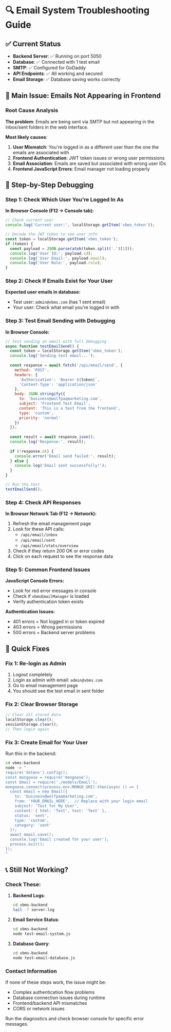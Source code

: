 # 🔍 Email System Troubleshooting Guide

## ✅ Current Status
- **Backend Server**: ✅ Running on port 5050
- **Database**: ✅ Connected with 1 test email
- **SMTP**: ✅ Configured for GoDaddy
- **API Endpoints**: ✅ All working and secured
- **Email Storage**: ✅ Database saving works correctly

## 🚨 Main Issue: Emails Not Appearing in Frontend

### Root Cause Analysis

**The problem**: Emails are being sent via SMTP but not appearing in the inbox/sent folders in the web interface.

**Most likely causes**:

1. **User Mismatch**: You're logged in as a different user than the one the emails are associated with
2. **Frontend Authentication**: JWT token issues or wrong user permissions
3. **Email Association**: Emails are saved but associated with wrong user IDs
4. **Frontend JavaScript Errors**: Email manager not loading properly

## 🔧 Step-by-Step Debugging

### Step 1: Check Which User You're Logged In As

**In Browser Console (F12 → Console tab):**
```javascript
// Check current user
console.log('Current user:', localStorage.getItem('vbms_token'));

// Decode the JWT token to see user info
const token = localStorage.getItem('vbms_token');
if (token) {
  const payload = JSON.parse(atob(token.split('.')[1]));
  console.log('User ID:', payload.id);
  console.log('User Email:', payload.email);
  console.log('User Role:', payload.role);
}
```

### Step 2: Check If Emails Exist for Your User

**Expected user emails in database:**
- Test user: `admin@vbms.com` (has 1 sent email)
- Your user: Check what email you're logged in with

### Step 3: Test Email Sending with Debugging

**In Browser Console:**
```javascript
// Test sending an email with full debugging
async function testEmailSend() {
  const token = localStorage.getItem('vbms_token');
  console.log('Sending test email...');
  
  const response = await fetch('/api/email/send', {
    method: 'POST',
    headers: {
      'Authorization': `Bearer ${token}`,
      'Content-Type': 'application/json'
    },
    body: JSON.stringify({
      to: 'business@wolfpaqmarketing.com',
      subject: 'Frontend Test Email',
      content: 'This is a test from the frontend',
      type: 'custom',
      priority: 'normal'
    })
  });
  
  const result = await response.json();
  console.log('Response:', result);
  
  if (!response.ok) {
    console.error('Email send failed:', result);
  } else {
    console.log('Email sent successfully!');
  }
}

// Run the test
testEmailSend();
```

### Step 4: Check API Responses

**In Browser Network Tab (F12 → Network):**
1. Refresh the email management page
2. Look for these API calls:
   - `/api/email/inbox` 
   - `/api/email/sent`
   - `/api/email/stats/overview`
3. Check if they return 200 OK or error codes
4. Click on each request to see the response data

### Step 5: Common Frontend Issues

**JavaScript Console Errors:**
- Look for red error messages in console
- Check if `vbmsEmailManager` is loaded
- Verify authentication token exists

**Authentication Issues:**
- 401 errors = Not logged in or token expired
- 403 errors = Wrong permissions
- 500 errors = Backend server problems

## 🎯 Quick Fixes

### Fix 1: Re-login as Admin
1. Logout completely
2. Login as admin with email: `admin@vbms.com`
3. Go to email management page
4. You should see the test email in sent folder

### Fix 2: Clear Browser Storage
```javascript
// Clear all stored data
localStorage.clear();
sessionStorage.clear();
// Then login again
```

### Fix 3: Create Email for Your User
Run this in the backend:
```bash
cd vbms-backend
node -e "
require('dotenv').config();
const mongoose = require('mongoose');
const Email = require('./models/Email');
mongoose.connect(process.env.MONGO_URI).then(async () => {
  const email = new Email({
    to: 'business@wolfpaqmarketing.com',
    from: 'YOUR_EMAIL_HERE',  // Replace with your login email
    subject: 'Test for My User',
    content: { html: 'Test', text: 'Test' },
    status: 'sent',
    type: 'custom',
    category: 'sent'
  });
  await email.save();
  console.log('Email created for your user');
  process.exit();
});
"
```

## 📞 Still Not Working?

### Check These:

1. **Backend Logs**:
   ```bash
   cd vbms-backend
   tail -f server.log
   ```

2. **Email Service Status**:
   ```bash
   cd vbms-backend
   node test-email-system.js
   ```

3. **Database Query**:
   ```bash
   cd vbms-backend
   node test-email-database.js
   ```

### Contact Information
If none of these steps work, the issue might be:
- Complex authentication flow problems
- Database connection issues during runtime
- Frontend/backend API mismatches
- CORS or network issues

Run the diagnostics and check browser console for specific error messages.